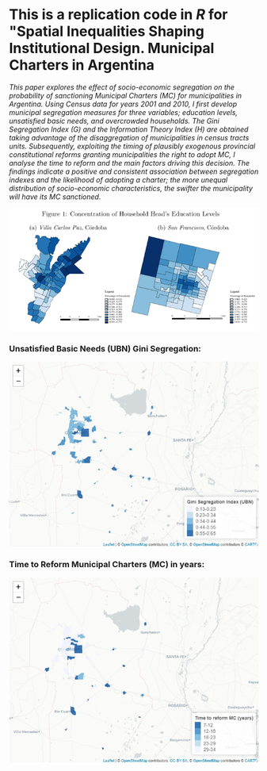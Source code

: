 This is a replication code in *R* for "Spatial Inequalities Shaping Institutional Design. Municipal Charters in Argentina
================


*This paper explores the effect of socio-economic segregation on the probability of sanctioning Municipal Charters (MC) for municipalities in Argentina. Using Census data for years 2001 and 2010, I first develop municipal segregation measures for three variables; education levels, unsatisfied basic needs, and overcrowded households. The Gini Segregation Index (G) and the Information Theory Index (H) are obtained taking advantage of the disaggregation of municipalities in census tracts units. Subsequently, exploiting the timing of plausibly exogenous provincial constitutional reforms granting municipalities the right to adopt MC, I analyse the time to reform and the main factors driving this decision. The findings indicate a positive and consistent association between segregation indexes and the likelihood of adopting a charter; the more unequal distribution of socio-economic characteristics, the swifter the municipality will have its MC sanctioned.*



![](images/segregation_plano.PNG)<!-- -->
### Unsatisfied Basic Needs (UBN) Gini Segregation:
![Segregation in Cordoba](https://github.com/santiagodiaz10/seg_municharters/blob/main/images/cba_gini_segregation.png)<!-- -->



### Time to Reform Municipal Charters (MC) in years:
![Time to reform MC in Cordoba province](images/cba_time_to_co.PNG)<!-- -->

